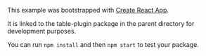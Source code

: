 This example was bootstrapped with [Create React App](https://github.com/facebook/create-react-app).

It is linked to the table-plugin package in the parent directory for development purposes.

You can run `npm install` and then `npm start` to test your package.
